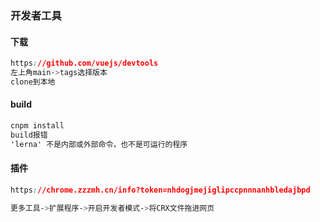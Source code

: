 ### 开发者工具

#### 下载

```css
https://github.com/vuejs/devtools
左上角main->tags选择版本
clone到本地
```

#### build

```html
cnpm install
build报错
'lerna' 不是内部或外部命令，也不是可运行的程序
```

#### 插件

```css
https://chrome.zzzmh.cn/info?token=nhdogjmejiglipccpnnnanhbledajbpd
```

```css
更多工具->扩展程序->开启开发者模式->将CRX文件拖进网页
```



